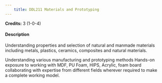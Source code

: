 ```yaml
---
    title: DDL211 Materials and Prototyping
---
```

**Credits:** 3 (1-0-4)



#### Description 
Understanding properties and selection of natural and manmade materials including metals, plastics, ceramics, composites and natural materials.

Understanding various manufacturing and prototyping methods Hands-on exposure to working with MDF, PU Foam, HIPS, Acrylic, foam board collaborating with expertise from different fields wherever required to make a complete working model.